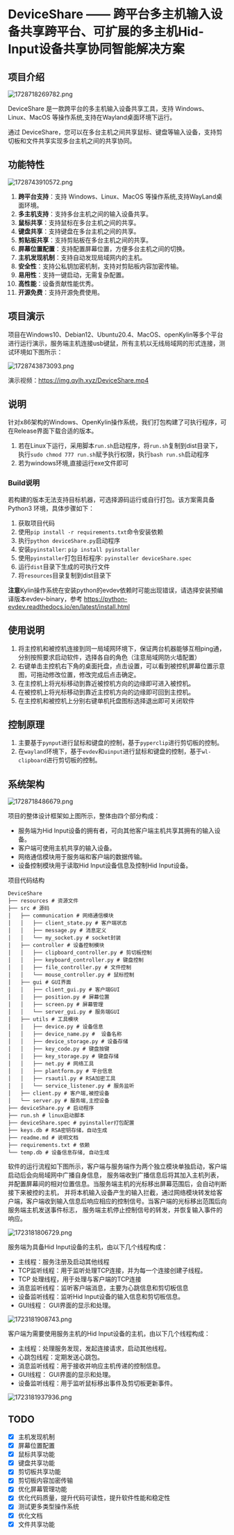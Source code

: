 # DeviceShare —— 跨平台多主机输入设备共享跨平台、可扩展的多主机Hid-Input设备共享协同智能解决方案

## 项目介绍

![1728718269782.png](https://img.qylh.xyz/blog/1728718269782.png)

DeviceShare 是一款跨平台的多主机输入设备共享工具，支持 Windows、Linux、MacOS 等操作系统,支持在Wayland桌面环境下运行。

通过 DeviceShare，您可以在多台主机之间共享鼠标、键盘等输入设备，支持剪切板和文件共享实现多台主机之间的共享协同。



## 功能特性

![1728743910572.png](https://img.qylh.xyz/blog/1728743910572.png)

1. **跨平台支持**：支持 Windows、Linux、MacOS 等操作系统,支持WayLand桌面环境。
2. **多主机支持**：支持多台主机之间的输入设备共享。
3. **鼠标共享**：支持鼠标在多台主机之间的共享。
4. **键盘共享**：支持键盘在多台主机之间的共享。
5. **剪贴板共享**：支持剪贴板在多台主机之间的共享。
6. **屏幕位置配置**：支持配置屏幕位置，方便多台主机之间的切换。
7. **主机发现机制**：支持自动发现局域网内的主机。
8. **安全性**：支持公私钥加密机制，支持对剪贴板内容加密传输。
9. **易用性**：支持一键启动，无需复杂配置。
10. **高性能**：设备贡献性能优秀。
10. **开源免费**：支持开源免费使用。


## 项目演示


项目在Windows10、Debian12、Ubuntu20.4、MacOS、openKylin等多个平台进行运行演示，服务端主机连接usb键鼠，所有主机以无线局域网的形式连接，测试环境如下图所示：

![1728743873093.png](https://img.qylh.xyz/blog/1728743873093.png)

演示视频：https://img.qylh.xyz/DeviceShare.mp4


[//]: # (**双机演示**)

[//]: # ()
[//]: # (https://github.com/qy-liuhuo/deviceShare/assets/60374114/6e126292-22e0-4d91-bab9-272470689ecd)

[//]: # ()
[//]: # ()
[//]: # (**演示**)

[//]: # ()
[//]: # (https://github.com/qy-liuhuo/deviceShare/assets/60374114/1b911b8a-976f-4128-9518-9c64c73a7a39)



## 说明
针对x86架构的Windows、OpenKylin操作系统，我们打包构建了可执行程序，可在Release界面下载合适的版本。 

1. 若在Linux下运行，采用脚本`run.sh`启动程序，将`run.sh`复制到dist目录下，执行`sudo chmod 777 run.sh`赋予执行权限，执行`bash run.sh`启动程序
2. 若为windows环境,直接运行exe文件即可


### Build说明

若构建的版本无法支持目标机器，可选择源码运行或自行打包。该方案需具备Python3 环境，具体步骤如下：
1. 获取项目代码
2. 使用`pip install -r requirements.txt`命令安装依赖
3. 执行`python deviceShare.py`启动程序
4. 安装`pyinstaller`: `pip install pyinstaller`
5. 使用`pyinstaller`打包目标程序: `pyinstaller deviceShare.spec`
6. 运行`dist`目录下生成的可执行文件
7. 将`resources`目录复制到dist目录下

**注意**Kylin操作系统在安装python的evdev依赖时可能出现错误，请选择安装预编译版本evdev-binary，参考 https://python-evdev.readthedocs.io/en/latest/install.html

## 使用说明
1. 将主控机和被控机连接到同一局域网环境下，保证两台机器能够互相ping通，分别按照要求启动软件，选择各自的角色（注意局域网防火墙配置）
2. 右键单击主控机右下角的桌面托盘，点击设置，可以看到被控机屏幕位置示意图，可拖动修改位置，修改完成后点击确定。
3.	在主控机上将光标移动到靠近被控机方向的边缘即可进入被控机。
4.	在被控机上将光标移动到靠近主控机方向的边缘即可回到主控机。
5.	在主控机和被控机上分别右键单机托盘图标选择退出即可关闭软件


## 控制原理

1. 主要基于`pynput`进行鼠标和键盘的控制，基于`pyperclip`进行剪切板的控制。
2. 在`wayland`环境下，基于`evdev`和`uinput`进行鼠标和键盘的控制，基于`wl-clipboard`进行剪切板的控制。

## 系统架构


![1728718486679.png](https://img.qylh.xyz/blog/1728718486679.png)

项目的整体设计框架如上图所示，整体由四个部分构成：
- 服务端为Hid Input设备的拥有者，可向其他客户端主机共享其拥有的输入设备。
- 客户端可使用主机共享的输入设备。
- 网络通信模块用于服务端和客户端的数据传输。
- 设备控制模块用于读取Hid Input设备信息及控制Hid Input设备。

项目代码结构
```
DeviceShare
├── resources # 资源文件
├── src # 源码
│   ├── communication # 网络通信模块
│   │   ├── client_state.py # 客户端状态
│   │   ├── message.py # 消息定义
│   │   └── my_socket.py # socket封装
│   ├── controller # 设备控制模块
│   │   ├── clipboard_controller.py # 剪切板控制
│   │   ├── keyboard_controller.py # 键盘控制
│   │   ├── file_controller.py # 文件控制
│   │   └── mouse_controller.py # 鼠标控制
│   ├── gui # GUI界面
│   │   ├── client_gui.py # 客户端GUI
│   │   ├── position.py # 屏幕位置
│   │   ├── screen.py # 屏幕管理
│   │   └── server_gui.py # 服务端GUI 
│   ├── utils # 工具模块
│   │   ├── device.py # 设备信息
│   │   ├── device_name.py #  设备名称
│   │   ├── device_storage.py # 设备存储 
│   │   ├── key_code.py # 键盘按键 
│   │   ├── key_storage.py # 键盘存储
│   │   ├── net.py # 网络工具 
│   │   ├── plantform.py # 平台信息
│   │   ├── rsautil.py # RSA加密工具 
│   │   └── service_listener.py # 服务监听
│   ├── client.py # 客户端,被控设备
│   └── server.py # 服务端,主控设备
├── deviceShare.py # 启动程序
├── run.sh # linux启动脚本
├── deviceShare.spec # pyinstaller打包配置
├── keys.db # RSA密钥存储，自动生成
├── readme.md # 说明文档
├── requirements.txt # 依赖
└── temp.db # 设备信息存储, 自动生成
```


软件的运行流程如下图所示，客户端与服务端作为两个独立模块单独启动，客户端启动后会向局域网中广播自身信息，
服务端收到广播信息后将其加入主机列表，并配置屏幕间的相对位置信息。当服务端主机的光标移出屏幕范围后，会自动判断接下来被控的主机，
并将本机输入设备产生的输入拦截，通过网络模块转发给客户端，客户端收到输入信息后响应相应的控制信号。当客户端的光标移出范围后向服务端主机发送事件标志，
服务端主机停止控制信号的转发，并恢复输入事件的响应。

![1723181806729.png](https://img.qylh.xyz/blog/1723181806729.png)

服务端为具备Hid Input设备的主机，由以下几个线程构成：
- 主线程：服务注册及启动其他线程
- TCP监听线程：用于监听处理TCP连接，并为每一个连接创建子线程。
- TCP 处理线程，用于处理与客户端的TCP连接
- 消息监听线程：监听客户端消息，主要为心跳信息和剪切板信息
- 设备监听线程：监听Hid Input设备的输入信息和剪切板信息。
- GUI线程： GUI界面的显示和处理。

![1723181908743.png](https://img.qylh.xyz/blog/1723181908743.png)

客户端为需要使用服务主机的Hid Input设备的主机，由以下几个线程构成：
- 主线程：处理服务发现，发起连接请求，启动其他线程。
- 心跳包线程：定期发送心跳包。
- 消息监听线程：用于接收并响应主机传递的控制信息。
- GUI线程： GUI界面的显示和处理。
- 设备监听线程：用于监听鼠标移出事件及剪切板更新事件。

![1723181937936.png](https://img.qylh.xyz/blog/1723181937936.png)

## TODO
- [x] 主机发现机制
- [x] 屏幕位置配置
- [x] 鼠标共享功能
- [x] 键盘共享功能
- [x] 剪切板共享功能
- [x] 剪切板内容加密传输
- [x] 优化屏幕管理功能
- [x] 优化代码质量，提升代码可读性，提升软件性能和稳定性
- [x] 测试更多类型操作系统
- [x] 优化文档
- [x] 文件共享功能

